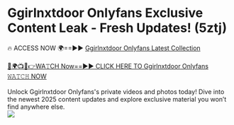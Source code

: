 # Ggirlnxtdoor Onlyfans Exclusive Content Leak - Fresh Updates! (5ztj)

🔥 ACCESS NOW 🌍==►► <a href="https://tinyurl.com/kvy9nzfs" rel="nofollow">Ggirlnxtdoor Onlyfans Latest Collection</a>
<br><br>
[🔴🌍📺📱👉WA𝚃CH Now==►► CLICK HERE TO Ggirlnxtdoor Onlyfans 𝚆𝙰𝚃𝙲𝙷 NOW](https://tinyurl.com/kvy9nzfs)
<br><br>
Unlock Ggirlnxtdoor Onlyfans's private videos and photos today! Dive into the newest 2025 content updates and explore exclusive material you won’t find anywhere else.
<br>
<a href="https://tinyurl.com/kvy9nzfs" rel="nofollow" data-target="animated-image.originalLink"><img src="https://camo.githubusercontent.com/8a4f000d20f83aca3bf7ec5f350d767afa0574a8a352519fd8cfa583a6f93a33/68747470733a2f2f692e696d6775722e636f6d2f644a486b345a712e676966" data-canonical-src="https://i.imgur.com/dJHk4Zq.gif" style="max-width: 100%; display: inline-block;" data-target="animated-image.originalImage"></a>
<br>

